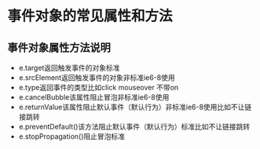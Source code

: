 # 事件对象的常见属性和方法
## 事件对象属性方法说明
* e.target返回触发事件的对象标准
* e.srcElement返回触发事件的对象非标准ie6-8使用
* e.type返回事件的类型比如click mouseover 不带on
* e.cancelBubble该属性阻止冒泡非标准ie6-8使用
* e.returnValue该属性阻止默认事件（默认行为）非标准ie6-8使用比如不让链接跳转
* e.preventDefault()该方法阻止默认事件（默认行为）标准比如不让链接跳转
* e.stopPropagation()阻止冒泡标准